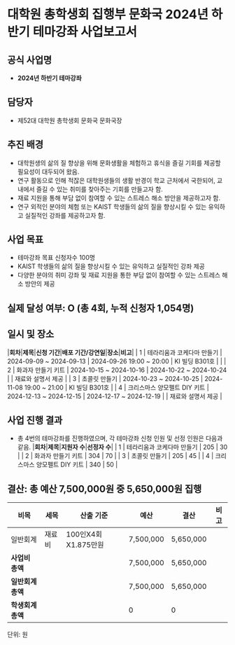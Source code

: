 # 대학원 총학생회 집행부 문화국 2024년 하반기 테마강좌 사업보고서

## 공식 사업명
-	**2024년 하반기 테마강좌**

## 담당자
-	제52대 대학원 총학생회 문화국 문화국장

## 추진 배경
-	대학원생의 삶의 질 향상을 위해 문화생활을 체험하고 휴식을 즐길 기회를 제공할 필요성이 대두되어 왔음.
-	연구 활동으로 인해 적잖은 대학원생들의 생활 반경이 학교 근처에서 국한되어, 교내에서 즐길 수 있는 취미를 찾아주는 기회를 만들고자 함.
-	재료 지원을 통해 부담 없이 참여할 수 있는 스트레스 해소 방안을 제공하고자 함.
-	연구 외적인 분야의 체험 또는 KAIST 학생들의 삶의 질을 향상시킬 수 있는 유익하고 실질적인 강좌를 제공하고자 함.

## 사업 목표
-	테마강좌 목표 신청자수 100명
-	KAIST 학생들의 삶의 질을 향상시킬 수 있는 유익하고 실질적인 강좌 제공
-	다양한 분야의 취미 강좌 및 재료 지원을 통한 부담 없이 참여할 수 있는 스트레스 해소 방안의 제공

## 실제 달성 여부: O (총 4회, 누적 신청자 1,054명)

## 일시 및 장소
|**회차**|**제목**|**신청 기간**|**배포 기간/강연일**|**장소**|**비고**|
| 1 | 테라리움과 코케다마 만들기 | 2024-09-09 ~ 2024-09-13 | 	2024-09-26 19:00 ~ 20:00 | 	KI 빌딩 B301호 | |
| 2 | 화과자 만들기 키트 | 2024-10-15 ~ 2024-10-16 | 2024-10-22 ~ 2024-10-24 | | 재료와 설명서 제공 |
| 3 | 초콜릿 만들기 | 2024-10-23 ~ 2024-10-25 | 2024-11-08 19:00 ~ 21:00	| KI 빌딩 B301호 | 
| 4 | 크리스마스 양모펠트 DIY 키트 | 2024-12-13 ~ 2024-12-15 | 2024-12-17 ~ 2024-12-19 | | 재료와 설명서 제공 |

## 사업 진행 결과
-	총 4번의 테마강좌를 진행하였으며, 각 테마강좌 신청 인원 및 선정 인원은 다음과 같음.
|**회차**|**제목**|**지원자 수**|**선정자 수**|
| 1 | 테라리움과 코케다마 만들기 |  205 | 30 |
| 2 | 화과자 만들기 키트 | 304 | 70 |
| 3 | 초콜릿 만들기 | 205 | 45 |
| 4 | 크리스마스 양모펠트 DIY 키트 | 340 | 50 |

## 결산: 총 예산 7,500,000원 중 5,650,000원 집행
|**비목**|**세목**|**산출 기준**|**예산**|**결산**|**비고**|
|--|--|--|--|--|--|
| 일반회계 | 재료비 | 100인X4회X1.875만원 | 7,500,000 | 5,650,000 ||
|**사업비 총액**|||7,500,000 | 5,650,000 ||
|**일반회계총액**|||7,500,000 | 5,650,000 ||
|**학생회계총액**|||0 | 0 ||

단위: 원

